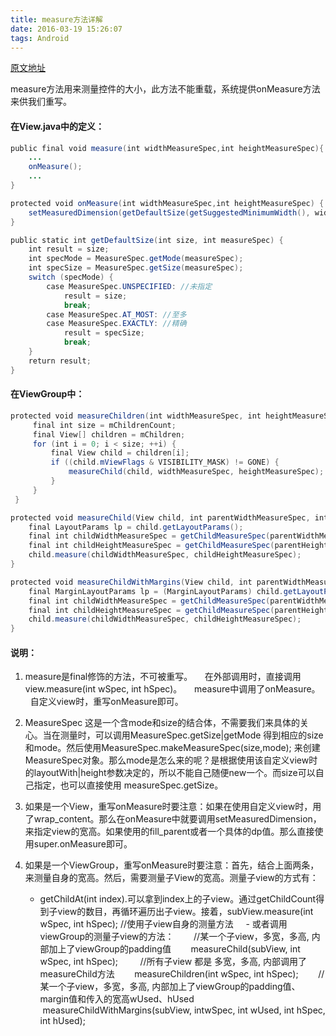 ```yaml
---
title: measure方法详解
date: 2016-03-19 15:26:07
tags: Android
---
```


[原文地址](http://blog.csdn.net/jjwwmlp456/article/details/43964785)

measure方法用来测量控件的大小，此方法不能重载，系统提供onMeasure方法来供我们重写。
<!--more-->

#### 在View.java中的定义：
```Java
public final void measure(int widthMeasureSpec,int heightMeasureSpec){
    ... 
    onMeasure();
    ...
}

protected void onMeasure(int widthMeasureSpec,int heightMeasureSpec) {
    setMeasuredDimension(getDefaultSize(getSuggestedMinimumWidth(), widthMeasureSpec),getDefaultSize(getSuggestedMinimumHeight(), heightMeasureSpec));
}

public static int getDefaultSize(int size, int measureSpec) {  
    int result = size;  
    int specMode = MeasureSpec.getMode(measureSpec);  
    int specSize = MeasureSpec.getSize(measureSpec);  
    switch (specMode) {  
        case MeasureSpec.UNSPECIFIED: //未指定  
            result = size;  
            break;  
        case MeasureSpec.AT_MOST: //至多  
        case MeasureSpec.EXACTLY: //精确  
            result = specSize;  
            break;  
    } 
    return result;  
} 
```

#### 在ViewGroup中：
```Java
protected void measureChildren(int widthMeasureSpec, int heightMeasureSpec) {  
     final int size = mChildrenCount;  
     final View[] children = mChildren;  
     for (int i = 0; i < size; ++i) {  
         final View child = children[i];  
         if ((child.mViewFlags & VISIBILITY_MASK) != GONE) {  
             measureChild(child, widthMeasureSpec, heightMeasureSpec);  
         }  
     }  
 }  

protected void measureChild(View child, int parentWidthMeasureSpec, int parentHeightMeasureSpec) {  
    final LayoutParams lp = child.getLayoutParams();  
    final int childWidthMeasureSpec = getChildMeasureSpec(parentWidthMeasureSpec, mPaddingLeft + mPaddingRight, lp.width);  
    final int childHeightMeasureSpec = getChildMeasureSpec(parentHeightMeasureSpec, mPaddingTop + mPaddingBottom, lp.height);  
    child.measure(childWidthMeasureSpec, childHeightMeasureSpec);  
}

protected void measureChildWithMargins(View child, int parentWidthMeasureSpec, int widthUsed, int parentHeightMeasureSpec, int heightUsed) {  
    final MarginLayoutParams lp = (MarginLayoutParams) child.getLayoutParams();  
    final int childWidthMeasureSpec = getChildMeasureSpec(parentWidthMeasureSpec, mPaddingLeft + mPaddingRight + lp.leftMargin + lp.rightMargin + widthUsed, lp.width);  
    final int childHeightMeasureSpec = getChildMeasureSpec(parentHeightMeasureSpec, mPaddingTop + mPaddingBottom + lp.topMargin + lp.bottomMargin + heightUsed, lp.height);  
    child.measure(childWidthMeasureSpec, childHeightMeasureSpec);  
} 
```

#### 说明：
1. measure是final修饰的方法，不可被重写。
    在外部调用时，直接调用view.measure(int wSpec, int hSpec)。
    measure中调用了onMeasure。
    自定义view时，重写onMeasure即可。

2. MeasureSpec 这是一个含mode和size的结合体，不需要我们来具体的关心。当在测量时，可以调用MeasureSpec.getSize|getMode 得到相应的size和mode。然后使用MeasureSpec.makeMeasureSpec(size,mode); 来创建MeasureSpec对象。那么mode是怎么来的呢？是根据使用该自定义view时的layoutWith|height参数决定的，所以不能自己随便new一个。而size可以自己指定，也可以直接使用 measureSpec.getSize。

3. 如果是一个View，重写onMeasure时要注意：如果在使用自定义view时，用了wrap_content。那么在onMeasure中就要调用setMeasuredDimension，来指定view的宽高。如果使用的fill_parent或者一个具体的dp值。那么直接使用super.onMeasure即可。

4. 如果是一个ViewGroup，重写onMeasure时要注意：首先，结合上面两条，来测量自身的宽高。然后，需要测量子View的宽高。测量子view的方式有：
    - getChildAt(int index).可以拿到index上的子view。通过getChildCount得到子view的数目，再循环遍历出子view。接着，subView.measure(int wSpec, int hSpec); //使用子view自身的测量方法
    - 或者调用viewGroup的测量子view的方法：
       //某一个子view，多宽，多高, 内部加上了viewGroup的padding值
       measureChild(subView, int wSpec, int hSpec); 
       //所有子view 都是 多宽，多高, 内部调用了measureChild方法
       measureChildren(int wSpec, int hSpec);
       //某一个子view，多宽，多高, 内部加上了viewGroup的padding值、margin值和传入的宽高wUsed、hUsed  
       measureChildWithMargins(subView, intwSpec, int wUsed, int hSpec, int hUsed);
